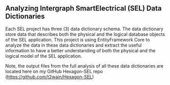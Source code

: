 ## Analyzing Intergraph SmartElectrical (SEL) Data Dictionaries

Each SEL project has three (3) data dictionary schema. The data dictionary store data that describes both the physical and the logical database objects of the SEL application. This project is using EntityFramework Core to analyze the data in these data dictionaries and extract the useful information to have a better understanding of both the physical and the logical model of the SEL application.

Note, the output files from the full analysis of all these data dictionaries are located here on my GitHub Hexagon-SEL repo (https://github.com/t2wain/Hexagon-SEL)